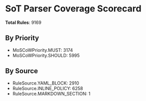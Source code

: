# SoT Parser Coverage Scorecard

**Total Rules**: 9169

## By Priority
- MoSCoWPriority.MUST: 3174
- MoSCoWPriority.SHOULD: 5995

## By Source
- RuleSource.YAML_BLOCK: 2910
- RuleSource.INLINE_POLICY: 6258
- RuleSource.MARKDOWN_SECTION: 1